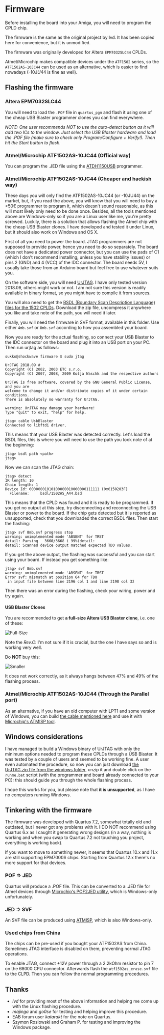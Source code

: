 # Firmware
Before installing the board into your Amiga, you will need to program the CPLD chip.

The firmware is the same as the original project by lvd. It has been copied here for convenience, but it is unmodified.

The firmware was originally developed for Altera `EPM7032SLC44` CPLDs.

Atmel/Microchip makes compatible devices under the `ATF1502` series, so the `ATF1502AS-10JC44` can be used as an alternative, which is easier to find nowadays (-10J*U*44 is fine as well).

## Flashing the firmware

### Altera EPM7032SLC44
You will need to load the `.POF` file in `quartus_pgm` and flash it using one of the cheap USB Blaster programmer clones you can find everywhere.

*NOTE: One user recommends NOT to use the auto-detect button as it will add two ICs to the window. Just select the USB Blaster hardware and load the .POF file (make sure to check only Program/Configure + Verify!). Then hit the Start button to flash.*

### Atmel/Microchip ATF1502AS-10JC44 (Official way)
You can program the .JED file using the [ATDH1150USB](https://www.microchip.com/DevelopmentTools/ProductDetails/ATDH1150USB) programmer.

### Atmel/Microchip ATF1502AS-10JC44 (Cheaper and hackish way)
These days you will only find the ATF1502AS-10JC44 (or -10JU44) on the market, but, if you read the above, you will know that you will need to buy a >50€ programmer to program it, which doesn't sound reasonable, as this will most likely only need to be done once. Besides, all the tools mentioned above are Windows-only so if you are a Linux user like me, you're pretty screwed. Luckily, there is a solution that allows flashing the Atmel chip with the cheap USB Blaster clones. I have developed and tested it under Linux, but it should also work on Windows and OS X.

First of all you need to power the board. JTAG programmers are not supposed to provide power, hence you need to do so separately. The board does not have a dedicated power connector, but you can use the pads of C1 (which I don't recommend installing, unless you have stability issues) or pins 2 (GND) and 4 (VCC) of the IDC connector. The board needs 5V, I usually take those from an Arduino board but feel free to use whatever suits you.

On the software side, you will need [UrJTAG](http://urjtag.sourceforge.net). I have only tested version 2018.09, others might work or not. I am not sure this version is readily available in binary format, so you might have to compile it from sources.

You will also need to get the [BSDL (Boundary Scan Description Language) files for the 1502 CPLDs](http://ww1.microchip.com/downloads/en/DeviceDoc/1502bsdl.zip). Download the zip file, uncompress it anywhere you like and take note of the path, you will need it later.

Finally, you will need the firmware in SVF format, available in this folder. Use either `4mb.svf` or `8mb.svf` according to how you assembled your board.

Now you are ready for the actual flashing, so connect your USB Blaster to the IDC connector on the board and plug it into an USB port on your PC. Then run urjtag as follows:

```
sukko@shockwave firmware $ sudo jtag

UrJTAG 2018.09 #
Copyright (C) 2002, 2003 ETC s.r.o.
Copyright (C) 2007, 2008, 2009 Kolja Waschk and the respective authors

UrJTAG is free software, covered by the GNU General Public License, and you are
welcome to change it and/or distribute copies of it under certain conditions.
There is absolutely no warranty for UrJTAG.

warning: UrJTAG may damage your hardware!
Type "quit" to exit, "help" for help.

jtag> cable UsbBlaster
Connected to libftdi driver.
```

This means that your USB Blaster was detected correctly. Let's load the BSDL files, this is where you will need to use the path you took note of at the beginning:
```
jtag> bsdl path <path>
jtag>
```

Now we can scan the JTAG chain:
```
jtag> detect
IR length: 10
Chain length: 1
Device Id: 00000001010100000010000000111111 (0x0150203F)
  Filename:     bsdl/1502AS_A44.bsd
```

This means that the CPLD was found and it is ready to be programmed. If you get no output at this step, try disconnecting and reconnecting the USB Blaster or power to the board. If the chip gets detected but it is reported as unsupported, check that you downloaded the correct BSDL files. Then start the flashing:
```
jtag> svf 8mb.svf progress stop
warning: unimplemented mode 'ABSENT' for TRST
detail: Parsing   3660/3668 ( 99%)detail:
detail: Scanned device output matched expected TDO values.
```

If you get the above output, the flashing was successful and you can start using your board. If instead you get something like:
```
jtag> svf 8mb.svf
warning: unimplemented mode 'ABSENT' for TRST
Error svf: mismatch at position 64 for TDO
 in input file between line 2196 col 1 and line 2198 col 32
```

Then there was an error during the flashing, check your wiring, power and try again.

#### USB Blaster Clones
You are recommended to get **a full-size Altera USB Blaster clone**, i.e. one of these:

![Full-Size](img/good_usbblaster.jpg)

Note the *Rev.C*: I'm not sure if it is crucial, but the one I have says so and is working very well.

Do **NOT** buy this:

![Smaller](img/crappy_usbblaster.jpg)

It does not work correctly, as it always hangs between 47% and 49% of the flashing process.

### Atmel/Microchip ATF1502AS-10JC44 (Through the Parallel port)

As an alternative, if you have an old computer with LPT1 and some version of Windows, you can build [the cable mentioned here](https://github.com/MattisLind/82S100replacement) and use it with [Microchip's ATMISP tool](https://www.microchip.com/design-centers/programmable-logic/spld-cpld/tools/software/atmisp).

## Windows considerations
I have managed to build a Windows binary of UrJTAG with only the minimum options needed to program these CPLDs through a USB Blaster. It was tested by a couple of users and seemed to be working fine. A user even automated the procedure, so now you can just download [the UrJTAG.zip file from the windows folder](windows/UrJTAG.zip), unzip it and double click on the `runme.bat` script (with the programmer and board already connected to your PC): this should guide you through the whole flashing process.

I hope this works for you, but please note that **it is unsupported**, as I have no computers running Windows.

## Tinkering with the firmware
The firmware was developed with Quartus 7.2, somewhat totally old and outdated, but I never got any problems with it. I DO NOT recommend using Quartus 6.x as I caught it generating wrong designs (in a way, nothing is working and when you swap to Quartus 7.2 not touching you project, everything is working back).

If you want to move to something newer, it seems that Quartus 10.x and 11.x are still supporting EPM7000S chips. Starting from Quartus 12.x there's no more support for that devices.

### POF => JED
Quartus will produce a .POF file. This can be converted to a .JED file for Atmel devices through [Microchip's POF2JED utility](https://www.microchip.com/design-centers/programmable-logic/spld-cpld/tools/software/pof2jed), which is Windows-only unfortunately.

### JED => SVF
An SVF file can be produced using [ATMISP](https://www.microchip.com/design-centers/programmable-logic/spld-cpld/tools/software/atmisp), which is also Windows-only.

### Used chips from China
The chips can be pre-used if you bought your ATF1502AS from China. Sometimes JTAG interface is disabled on them, preventing normal JTAG operations.

To enable JTAG, connect +12V power through a 2.2kOhm resistor to pin 7 on the 68000 CPU connector. Afterwards flash the `atf1502as_erase.svf` file to the CLPD. Then you can follow the normal programming procedures.

## Thanks
- *lvd* for providing most of the above information and helping me come up with the Linux flashing procedure.
- *majinga* and *go0se* for testing and helping improve this procedure.
- EAB forum user *katarakt* for the note on Quartus.
- Szymon Roslowski and Graham P. for testing and improving the Windows package.


